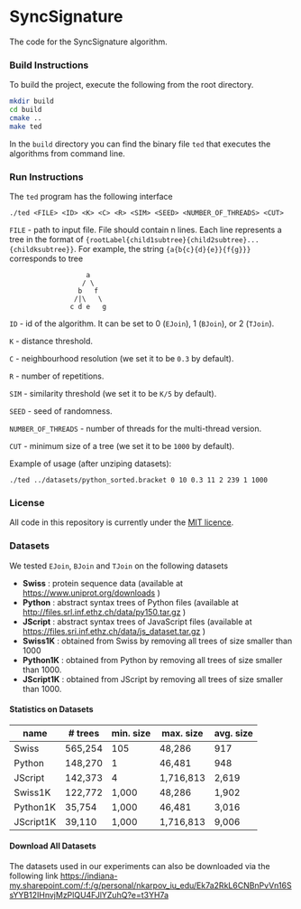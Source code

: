 # SyncSignature

The code for the SyncSignature algorithm.

### Build Instructions

To build the project, execute the following from the root directory.

```bash
mkdir build
cd build
cmake ..
make ted
```

In the ``build`` directory you can find the binary file ``ted`` that executes the algorithms from command line.

### Run Instructions

The ``ted`` program has the following interface

```./ted <FILE> <ID> <K> <C> <R> <SIM> <SEED> <NUMBER_OF_THREADS> <CUT>```

``FILE`` - path to input file. File should contain n lines. Each line represents a tree in the format
of ``{rootLabel{child1subtree}{child2subtree}...{childksubtree}}``. For example, the string ``{a{b{c}{d}{e}}{f{g}}}``
corresponds to tree

~~~
                   a 
                  / \ 
                 b   f   
                /|\   \    
               c d e   g 
~~~

``ID`` - id of the algorithm. It can be set to 0 (``EJoin``), 1 (``BJoin``), or 2 (``TJoin``).

``K`` - distance threshold.

``C`` - neighbourhood resolution (we set it to be ``0.3`` by default).

``R`` - number of repetitions.

``SIM`` - similarity threshold (we set it to be ``K/5`` by default).

``SEED`` - seed of randomness.

``NUMBER_OF_THREADS`` - number of threads for the multi-thread version.

``CUT`` - minimum size of a tree (we set it to be ``1000`` by default).

Example of usage (after unziping datasets):

```./ted ../datasets/python_sorted.bracket 0 10 0.3 11 2 239 1 1000```

### License

All code in this repository is currently under the [MIT licence](https://opensource.org/licenses/MIT).

### Datasets

We tested ``EJoin``, ``BJoin`` and ``TJoin`` on the following datasets

- **Swiss** : protein sequence data (available at https://www.uniprot.org/downloads )
- **Python** : abstract syntax trees of Python files (available at http://files.srl.inf.ethz.ch/data/py150.tar.gz )
- **JScript** : abstract syntax trees of JavaScript files (available at https://files.sri.inf.ethz.ch/data/js_dataset.tar.gz )
- **Swiss1K** : obtained from Swiss by removing all trees of size smaller than 1000
- **Python1K** : obtained from Python by removing all trees of size smaller than 1000. 
- **JScript1K** : obtained from JScript by removing all trees of size smaller than 1000. 

#### Statistics on Datasets

| name      | # trees | min. size | max. size | avg. size | 
|-----------|---------|-----------|-----------|-----------|
| Swiss     | 565,254 | 105       | 48,286    | 917       |
| Python    | 148,270 | 1         | 46,481    | 948       |
| JScript   | 142,373 | 4         | 1,716,813 | 2,619     |
| Swiss1K   | 122,772 | 1,000     | 48,286    | 1,902     |
| Python1K  | 35,754  | 1,000     | 46,481    | 3,016     |
| JScript1K | 39,110  | 1,000     | 1,716,813 | 9,006     |

#### Download All Datasets

The datasets used in our experiments can also be downloaded via the following link
https://indiana-my.sharepoint.com/:f:/g/personal/nkarpov_iu_edu/Ek7a2RkL6CNBnPvVn16SsYYB12IHnvjMzPlQU4FJlYZuhQ?e=t3YH7a
